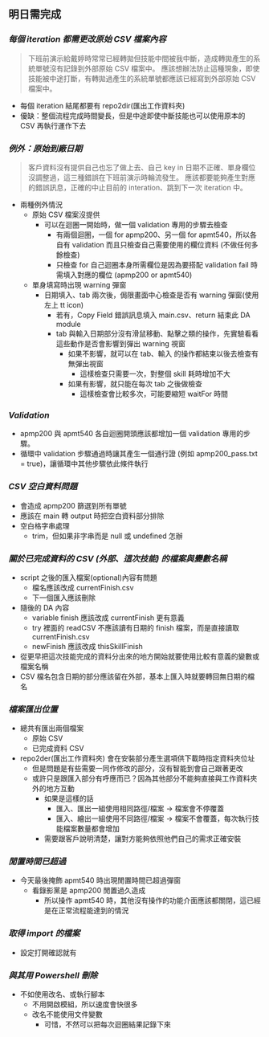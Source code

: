 ## **明日需完成**

### _每個 iteration 都需更改原始 CSV 檔案內容_

> 下班前演示給戴婷時常常已經轉拋但技能中間被我中斷，造成轉拋產生的系統單號沒有記錄到外部原始 CSV 檔案中。
> 應該想辦法防止這種現象，即使技能被中途打斷，有轉拋過產生的系統單號都應該已經寫到外部原始 CSV 檔案中。

- 每個 iteration 結尾都要有 repo2dir(匯出工作資料夾)
- 優缺：整個流程完成時間變長，但是中途即使中斷技能也可以使用原本的 CSV 再執行運作下去

### _例外：原始到廠日期_

> 客戶資料沒有提供自己也忘了做上去、自己 key in 日期不正確、單身欄位沒調整過，這三種錯誤在下班前演示時輪流發生。
> 應該都要能夠產生對應的錯誤訊息，正確的中止目前的 interation、跳到下一次 iteration 中。

- 兩種例外情況
  - 原始 CSV 檔案沒提供
    - 可以在迴圈一開始時，做一個 validation 專用的步驟去檢查
      - 有兩個迴圈，一個 for apmp200、另一個 for apmt540，所以各自有 validation 而且只檢查自己需要使用的欄位資料 (不做任何多餘檢查)
      - 只檢查 for 自己迴圈本身所需欄位是因為要搭配 validation fail 時需填入對應的欄位 (apmp200 or apmt540)
  - 單身填寫時出現 warning 彈窗
    - 日期填入、tab 兩次後，侷限畫面中心檢查是否有 warning 彈窗(使用左上 tt icon)
      - 若有，Copy Field 錯誤訊息填入 main.csv、return 結束此 DA module
      - tab 與輸入日期部分沒有滑鼠移動、點擊之類的操作，先實驗看看這些動作是否會影響到彈出 warning 視窗
        - 如果不影響，就可以在 tab、輸入 的操作都結束以後去檢查有無彈出視窗
          - 這樣檢查只需要一次，對整個 skill 耗時增加不大
        - 如果有影響，就只能在每次 tab 之後做檢查
          - 這樣檢查會比較多次，可能要縮短 waitFor 時間

### _Validation_

- apmp200 與 apmt540 各自迴圈開頭應該都增加一個 validation 專用的步驟。
- 循環中 validation 步驟通過時讓其產生一個通行證 (例如 apmp200_pass.txt = true)，讓循環中其他步驟依此條件執行

### _CSV 空白資料問題_

- 會造成 apmp200 篩選到所有單號
- 應該在 main 轉 output 時把空白資料部分排除
- 空白格字串處理
  - trim，但如果非字串而是 null 或 undefined 怎辦

### _關於已完成資料的 CSV (外部、這次技能) 的檔案與變數名稱_

- script 之後的匯入檔案(optional)內容有問題
  - 檔名應該改成 currentFinish.csv
  - 下一個匯入應該刪除
- 隨後的 DA 內容
  - variable finish 應該改成 currentFinish 更有意義
  - try 裡面的 readCSV 不應該讀有日期的 finish 檔案，而是直接讀取 currentFinish.csv
  - newFinish 應該改成 thisSkillFinish
- 從更早把這次技能完成的資料分出來的地方開始就要使用比較有意義的變數或檔案名稱
- CSV 檔名包含日期的部分應該留在外部，基本上匯入時就要轉回無日期的檔名

### _檔案匯出位置_

- 總共有匯出兩個檔案
  - 原始 CSV
  - 已完成資料 CSV
- repo2der(匯出工作資料夾) 會在安裝部分產生選項供下載時指定資料夾位址
  - 但是問題是有些需要一同作修改的部分，沒有智能到會自己跟著更改
  - 或許只是跟匯入部分有呼應而已？因為其他部分不能夠直接與工作資料夾外的地方互動
    - 如果是這樣的話
      - 匯入、匯出一組使用相同路徑/檔案 -> 檔案會不停覆蓋
      - 匯入、繪出一組使用不同路徑/檔案 -> 檔案不會覆蓋，每次執行技能檔案數量都會增加
    - 需要跟客戶說明清楚，讓對方能夠依照他們自己的需求正確安裝

### _閒置時間已超過_

- 今天最後掩飾 apmt540 時出現閒置時間已超過彈窗
  - 看錄影黨是 apmp200 閒置過久造成
    - 所以操作 apmt540 時，其他沒有操作的功能介面應該都關閉，這已經是在正常流程能達到的情況

### _取得 import 的檔案_

- 設定打開確認就有

### _與其用 Powershell 刪除_

- 不如使用改名、或執行腳本
  - 不用開啟模組，所以速度會快很多
  - 改名不能使用文件變數
    - 可惜，不然可以把每次迴圈結果記錄下來
